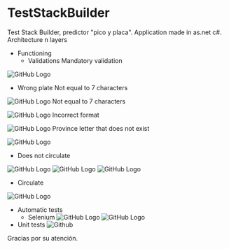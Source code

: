 # TestStackBuilder
Test Stack Builder, predictor "pico y placa". Application made in as.net c#. Architecture n layers
* Functioning
  * Validations
 Mandatory validation

 ![GitHub Logo](https://scontent.fuio2-1.fna.fbcdn.net/v/t1.15752-9/117961223_596786601201703_6945328466178880341_n.png?_nc_cat=102&_nc_sid=b96e70&_nc_ohc=Xa2yTUW2UEQAX8om1YE&_nc_ht=scontent.fuio2-1.fna&oh=37618031646e5a079dd8ec766cc22b35&oe=5F684557)
  * Wrong plate
 Not equal to 7 characters

 ![GitHub Logo](https://scontent.fuio2-1.fna.fbcdn.net/v/t1.15752-9/118083898_445832309706507_6675330621651679122_n.png?_nc_cat=111&_nc_sid=b96e70&_nc_ohc=uK92YTVcBWsAX9RSFGN&_nc_ht=scontent.fuio2-1.fna&oh=9f8c0be3183c81d6f88cae551ad10a43&oe=5F684D16)
Not equal to 7 characters

 ![GitHub Logo](https://scontent.fuio2-1.fna.fbcdn.net/v/t1.15752-9/118274820_760395394772164_2135077798247680160_n.png?_nc_cat=102&_nc_sid=b96e70&_nc_ohc=78Zj1rk54ewAX-0pJl8&_nc_ht=scontent.fuio2-1.fna&oh=a7f839473c8d5e1c3e03801145c250b4&oe=5F6803A8)
Incorrect format

 ![GitHub Logo](https://scontent.fuio2-1.fna.fbcdn.net/v/t1.15752-9/118157041_3633954433305864_9174720051133538886_n.png?_nc_cat=111&_nc_sid=b96e70&_nc_ohc=WKbBsKL7oakAX-TfJ0O&_nc_ht=scontent.fuio2-1.fna&oh=595f3ab7abef1eca4b54214cfc290b88&oe=5F67EDCE)
 Province letter that does not exist
 
 ![GitHub Logo](https://scontent.fuio2-1.fna.fbcdn.net/v/t1.15752-9/118288618_3349224415140540_1263674402553380129_n.png?_nc_cat=102&_nc_sid=b96e70&_nc_ohc=OFq9b-vHPUcAX9aeyIf&_nc_ht=scontent.fuio2-1.fna&oh=9cb6dacab9de0c451da2ac21c73c61b8&oe=5F689E3D)
  * Does not circulate
 
 ![GitHub Logo](https://scontent.fuio2-1.fna.fbcdn.net/v/t1.15752-9/118118716_310958040231182_4093093319522189992_n.png?_nc_cat=104&_nc_sid=b96e70&_nc_ohc=cn8K1SPWiG4AX_Yye4S&_nc_ht=scontent.fuio2-1.fna&oh=d3123754fb9ea5207b4797c83165f3cd&oe=5F67FA0B) 
  ![GitHub Logo](https://scontent.fuio2-1.fna.fbcdn.net/v/t1.15752-9/118118716_310958040231182_4093093319522189992_n.png?_nc_cat=104&_nc_sid=b96e70&_nc_ohc=cn8K1SPWiG4AX_Yye4S&_nc_ht=scontent.fuio2-1.fna&oh=d3123754fb9ea5207b4797c83165f3cd&oe=5F67FA0B)
![GitHub Logo](https://scontent.fuio2-1.fna.fbcdn.net/v/t1.15752-9/117722314_321549145630935_5839197548510884925_n.png?_nc_cat=101&_nc_sid=b96e70&_nc_ohc=_e-_5Tr1wlkAX8jRBha&_nc_ht=scontent.fuio2-1.fna&oh=bde4a63456f2eac91ab0473b736574cb&oe=5F685E8C)
  * Circulate
 
 ![GitHub Logo](https://scontent.fuio2-1.fna.fbcdn.net/v/t1.15752-9/118124639_407469513559973_2603198171435255128_n.png?_nc_cat=110&_nc_sid=b96e70&_nc_ohc=zffL0alK2H8AX_bXd_U&_nc_ht=scontent.fuio2-1.fna&oh=a449456a6394637506e1b1b895e75ee3&oe=5F65DDC1)
* Automatic tests
  * Selenium
     ![GitHub Logo](https://scontent.fuio2-1.fna.fbcdn.net/v/t1.15752-9/117895525_315868113179546_3762457701005004576_n.png?_nc_cat=109&_nc_sid=b96e70&_nc_ohc=A3bSd5fgvqIAX-MH-0s&_nc_ht=scontent.fuio2-1.fna&oh=f3e5a011aafaa31386d55655bcaf5226&oe=5F67ED40)
     ![GitHub Logo](https://scontent.fuio2-1.fna.fbcdn.net/v/t1.15752-9/117745658_779531249463749_8123684739993091371_n.png?_nc_cat=107&_nc_sid=b96e70&_nc_ohc=xJAeRYkPpYMAX-4KSoK&_nc_ht=scontent.fuio2-1.fna&oh=76ab423e8de1809bb35d341c37f91abc&oe=5F679515)
* Unit tests
![Github](https://scontent.fuio2-1.fna.fbcdn.net/v/t1.15752-9/117897042_302926760994982_3829652805277943998_n.png?_nc_cat=110&_nc_sid=b96e70&_nc_ohc=YY049asNH7AAX-YWTll&_nc_ht=scontent.fuio2-1.fna&oh=b3dcef394d3024e89cda7971f956a652&oe=5F6767F9)

Gracias por su atención.
